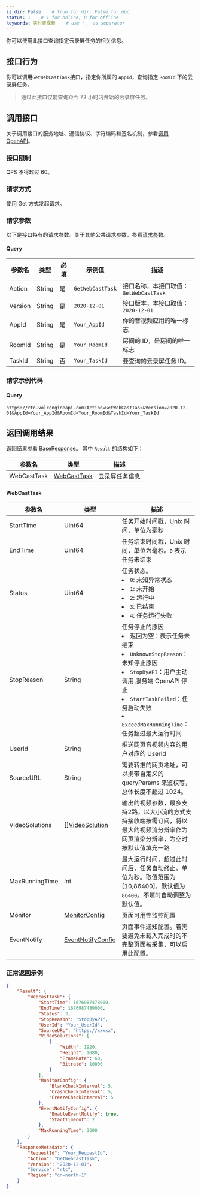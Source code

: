 ```yaml
---
is_dir: False    # True for dir; False for doc
status: 1    # 1 for online; 0 for offline
keywords: 实时音视频    # use ',' as separator
---
```


你可以使用此接口查询指定云录屏任务的相关信息。

## 接口行为

你可以调用`GetWebCastTask`接口，指定你所属的 `AppId`，查询指定 `RoomId` 下的云录屏任务。

> 通过此接口仅能查询距今 72 小时内开始的云录屏任务。


## 调用接口

关于调用接口的服务地址、通信协议、字符编码和签名机制，参看[调用 OpenAPI](69828)。
### 接口限制

QPS 不得超过 60。


### 请求方式

使用 Get 方式发起请求。

### 请求参数

以下是接口特有的请求参数。关于其他公共请求参数，参看[请求参数](69828.md#requestparameters)。

#### Query

|  **参数名**  |  **类型**  |  **必填**  |  **示例值**  |  **描述**  |
| --- | --- | --- | --- | --- |
| Action | String | 是 | `GetWebCastTask` | 接口名称，本接口取值：`GetWebCastTask` |
| Version | String | 是 | `2020-12-01` | 接口版本，本接口取值：`2020-12-01`  |
| AppId | String | 是 | `Your_AppId` | 你的音视频应用的唯一标志 |
| RoomId | String | 是 | `Your_RoomId` | 房间的 ID，是房间的唯一标志 |
| TaskId | String | 否 | `Your_TaskId` | 要查询的云录屏任务 ID。|

### 请求示例代码

#### Query

```
https://rtc.volcengineapi.com?Action=GetWebCastTask&Version=2020-12-01&AppId=Your_AppId&RoomId=Your_RoomId&TaskId=Your_TaskId
```

## 返回调用结果

返回结果参看 [BaseResponse](69835.md#baseresponse)。
其中 `Result` 的结构如下：


|参数名 |类型 |描述 |
|---|---|---|
| WebCastTask | [WebCastTask](#webcasttask) | 云录屏任务信息 |

#### <span id="webcasttask"></span> WebCastTask
| **参数名** | **类型** | **描述** |
| --- | --- | --- |
| StartTime | Uint64 | 任务开始时间戳，Unix 时间，单位为毫秒 |
| EndTime | Uint64 | 任务结束时间戳，Unix 时间，单位为毫秒。`0` 表示任务未结束 |
| Status | Uint64 | 任务状态。<li>  `0`: 未知异常状态</li><li>`1`: 未开始 </li><li>`2`: 运行中</li><li>`3`: 已结束</li><li> `4`: 任务运行失败</li> |
| StopReason | String | 任务停止的原因<li> 返回为空：表示任务未结束</li><li>`UnknownStopReason`：未知停止原因</li><li>`StopByAPI`：用户主动调用 服务端 OpenAPI 停止</li><li>`StartTaskFailed`：任务启动失败</li><li> `ExceedMaxRunningTime`：任务超过最大运行时间 |
|UserId |String |推送网页音视频内容的用户对应的 UserId |
|SourceURL |String  |需要转推的网页地址，可以携带自定义的 queryParams 来鉴权等，总体长度不超过 1024。 |
|VideoSolutions |[[]VideoSolution](69835.md#videosolution) |输出的视频参数，最多支持2路，以大小流的方式支持接收端按需订阅，将以最大的视频流分辨率作为网页渲染分辨率，为空时按默认值填充一路 |
|MaxRunningTime |Int |最大运行时间，超过此时间后，任务自动终止。单位为秒。取值范围为 [10,86400]，默认值为 `86400`。不填时自动调整为默认值。 |
| Monitor | [MonitorConfig](69835.md#monitorconfig) |页面可用性监控配置 |
| EventNotify | [EventNotifyConfig](69835.md#eventnotifyconfig) |页面事件通知配置。若需要避免未载入完成时的不完整页面被采集，可以启用此配置。 |


### 正常返回示例

```json
{
    "Result": {
        "WebcastTask": {
            "StartTime": 1676987478000,
            "EndTime": 1676987489000,
            "Status": 3,
            "StopReason": "StopByAPI",
            "UserId": "Your_UserId",
            "SourceURL": "https://xxxxx",
            "VideoSolutions": [
                {
                    "Width": 1920,
                    "Height": 1080,
                    "FrameRate": 60,
                    "Bitrate": 10000
                }
            ],
            "MonitorConfig": {
                "BlankCheckInterval": 5,
                "CrashCheckInterval": 5,
                "FreezeCheckInterval": 5
            },
            "EventNotifyConfig": {
                "EnableEventNotify": true,
                "StartTimeout": 2
            },
            "MaxRunningTime": 3600
        }
    },
    "ResponseMetadata": {
        "RequestId": "Your_RequestId",
        "Action": "GetWebCastTask",
        "Version": "2020-12-01"，
        "Service": "rtc",
        "Region": "cn-north-1"
    }
}
```
